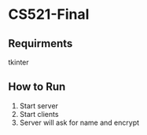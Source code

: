 # CS521-Final


## Requirments
tkinter
## How to Run
1. Start server
2. Start clients
3. Server will ask for name and encrypt

